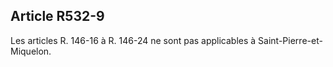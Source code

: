 ## Article R532-9

Les articles R. 146-16 à R. 146-24 ne sont pas applicables à Saint-Pierre-et-Miquelon.

